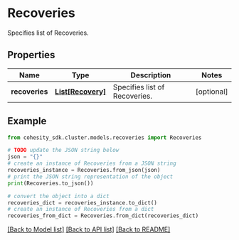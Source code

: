 # Recoveries

Specifies list of Recoveries.

## Properties

Name | Type | Description | Notes
------------ | ------------- | ------------- | -------------
**recoveries** | [**List[Recovery]**](Recovery.md) | Specifies list of Recoveries. | [optional] 

## Example

```python
from cohesity_sdk.cluster.models.recoveries import Recoveries

# TODO update the JSON string below
json = "{}"
# create an instance of Recoveries from a JSON string
recoveries_instance = Recoveries.from_json(json)
# print the JSON string representation of the object
print(Recoveries.to_json())

# convert the object into a dict
recoveries_dict = recoveries_instance.to_dict()
# create an instance of Recoveries from a dict
recoveries_from_dict = Recoveries.from_dict(recoveries_dict)
```
[[Back to Model list]](../README.md#documentation-for-models) [[Back to API list]](../README.md#documentation-for-api-endpoints) [[Back to README]](../README.md)


